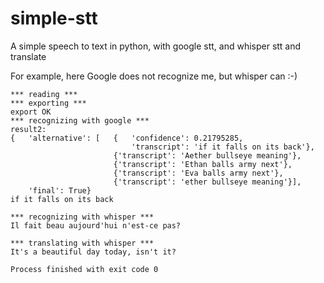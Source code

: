 # simple-stt
A simple speech to text in python, with google stt, and whisper stt and translate

For example, here Google does not recognize me, but whisper can :-)

```
*** reading ***
*** exporting ***
export OK
*** recognizing with google ***
result2:
{   'alternative': [   {   'confidence': 0.21795285,
                           'transcript': 'if it falls on its back'},
                       {'transcript': 'Aether bullseye meaning'},
                       {'transcript': 'Ethan balls army next'},
                       {'transcript': 'Eva balls army next'},
                       {'transcript': 'ether bullseye meaning'}],
    'final': True}
if it falls on its back
 
*** recognizing with whisper ***
Il fait beau aujourd'hui n'est-ce pas?
 
*** translating with whisper ***
It's a beautiful day today, isn't it?

Process finished with exit code 0

```